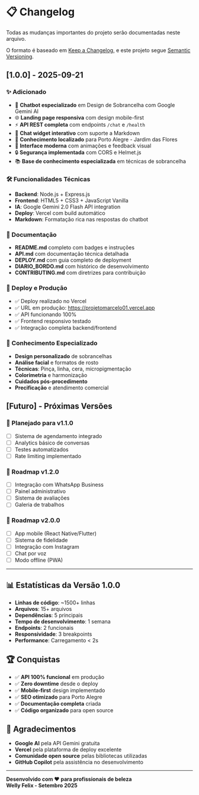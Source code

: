 # 📋 Changelog

Todas as mudanças importantes do projeto serão documentadas neste arquivo.

O formato é baseado em [Keep a Changelog](https://keepachangelog.com/pt-BR/1.0.0/),
e este projeto segue [Semantic Versioning](https://semver.org/lang/pt-BR/).

## [1.0.0] - 2025-09-21

### ✨ Adicionado
- 🤖 **Chatbot especializado** em Design de Sobrancelha com Google Gemini AI
- 🌐 **Landing page responsiva** com design mobile-first
- ⚡ **API REST completa** com endpoints `/chat` e `/health`
- 📱 **Chat widget interativo** com suporte a Markdown
- 📍 **Conhecimento localizado** para Porto Alegre - Jardim das Flores
- 🎨 **Interface moderna** com animações e feedback visual
- 🔒 **Segurança implementada** com CORS e Helmet.js
- 📚 **Base de conhecimento especializada** em técnicas de sobrancelha

### 🛠️ Funcionalidades Técnicas
- **Backend**: Node.js + Express.js
- **Frontend**: HTML5 + CSS3 + JavaScript Vanilla
- **IA**: Google Gemini 2.0 Flash API integration
- **Deploy**: Vercel com build automático
- **Markdown**: Formatação rica nas respostas do chatbot

### 📖 Documentação
- **README.md** completo com badges e instruções
- **API.md** com documentação técnica detalhada
- **DEPLOY.md** com guia completo de deployment
- **DIARIO_BORDO.md** com histórico de desenvolvimento
- **CONTRIBUTING.md** com diretrizes para contribuição

### 🚀 Deploy e Produção
- ✅ Deploy realizado no Vercel
- ✅ URL em produção: https://projetomarcelo01.vercel.app
- ✅ API funcionando 100%
- ✅ Frontend responsivo testado
- ✅ Integração completa backend/frontend

### 🎯 Conhecimento Especializado
- **Design personalizado** de sobrancelhas
- **Análise facial** e formatos de rosto
- **Técnicas**: Pinça, linha, cera, micropigmentação
- **Colorimetria** e harmonização
- **Cuidados pós-procedimento**
- **Precificação** e atendimento comercial

## [Futuro] - Próximas Versões

### 🔮 Planejado para v1.1.0
- [ ] Sistema de agendamento integrado
- [ ] Analytics básico de conversas
- [ ] Testes automatizados
- [ ] Rate limiting implementado

### 🎯 Roadmap v1.2.0
- [ ] Integração com WhatsApp Business
- [ ] Painel administrativo
- [ ] Sistema de avaliações
- [ ] Galeria de trabalhos

### 🚀 Roadmap v2.0.0
- [ ] App mobile (React Native/Flutter)
- [ ] Sistema de fidelidade
- [ ] Integração com Instagram
- [ ] Chat por voz
- [ ] Modo offline (PWA)

---

## 📊 Estatísticas da Versão 1.0.0

- **Linhas de código**: ~1500+ linhas
- **Arquivos**: 15+ arquivos
- **Dependências**: 5 principais
- **Tempo de desenvolvimento**: 1 semana
- **Endpoints**: 2 funcionais
- **Responsividade**: 3 breakpoints
- **Performance**: Carregamento < 2s

## 🏆 Conquistas

- ✅ **API 100% funcional** em produção
- ✅ **Zero downtime** desde o deploy
- ✅ **Mobile-first** design implementado
- ✅ **SEO otimizado** para Porto Alegre
- ✅ **Documentação completa** criada
- ✅ **Código organizado** para open source

## 🙏 Agradecimentos

- **Google AI** pela API Gemini gratuita
- **Vercel** pela plataforma de deploy excelente
- **Comunidade open source** pelas bibliotecas utilizadas
- **GitHub Copilot** pela assistência no desenvolvimento

---

**Desenvolvido com ❤️ para profissionais de beleza**  
**Welly Felix - Setembro 2025**